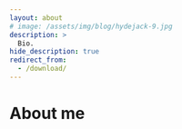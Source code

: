```yaml
---
layout: about
# image: /assets/img/blog/hydejack-9.jpg
description: >
  Bio.
hide_description: true
redirect_from:
  - /download/
---
```


# About me

<!--author-->

